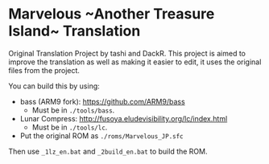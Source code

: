 # Marvelous ~Another Treasure Island~ Translation

Original Translation Project by tashi and DackR.
This project is aimed to improve the translation as well as making it easier to edit, it uses the original files from the project.

You can build this by using:
- bass (ARM9 fork): https://github.com/ARM9/bass
  - Must be in `./tools/bass`.
- Lunar Compress: http://fusoya.eludevisibility.org/lc/index.html
  - Must be in `./tools/lc`.
- Put the original ROM as `./roms/Marvelous_JP.sfc`

Then use `_1lz_en.bat` and `_2build_en.bat` to build the ROM.